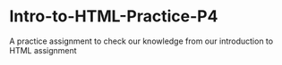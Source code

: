 # Intro-to-HTML-Practice-P4
A practice assignment to check our knowledge from our introduction to HTML assignment
